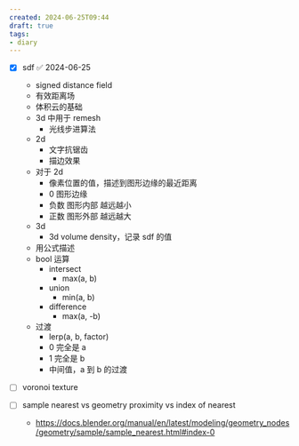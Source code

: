 ```yaml
---
created: 2024-06-25T09:44
draft: true
tags:
- diary
---
```


- [x] sdf ✅ 2024-06-25
	- signed distance field
	- 有效距离场
	- 体积云的基础
	- 3d 中用于 remesh
		- 光线步进算法
	- 2d
		- 文字抗锯齿
		- 描边效果
	- 对于 2d
		- 像素位置的值，描述到图形边缘的最近距离
		- 0 图形边缘
		- 负数 图形内部 越远越小
		- 正数 图形外部 越远越大
	- 3d
		- 3d volume density，记录 sdf 的值
	- 用公式描述
	- bool 运算
		- intersect
			- max(a, b)
		- union
			- min(a, b)
		- difference
			- max(a, -b)
	- 过渡
		- lerp(a, b, factor)
		- 0 完全是 a
		- 1 完全是 b
		- 中间值，a 到 b 的过渡

- [ ] voronoi texture


- [ ] sample nearest vs geometry proximity vs index of nearest
	- https://docs.blender.org/manual/en/latest/modeling/geometry_nodes/geometry/sample/sample_nearest.html#index-0